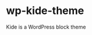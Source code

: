 [](https://img.shields.io/github/license/Frollio/wp-kide-theme) [](https://img.shields.io/github/issues/Frollio/wp-kide-theme)
  
# wp-kide-theme
Kide is a WordPress block theme
